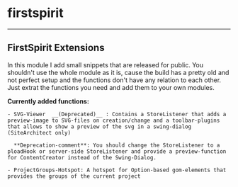 # firstspirit

------------------------------
__FirstSpirit Extensions__
------------------------------


In this module I add small snippets that are released for public.
You shouldn't use the whole module as it is, cause the build has a pretty old and not perfect setup and the functions don't have any relation to each other. Just extrat the functions you need and add them to your own modules.


__Currently added functions:__
  
    - SVG-Viewer  __(Deprecated)__ : Contains a StoreListener that adds a preview-image to SVG-files on creation/change and a toolbar-plugins that allows to show a preview of the svg in a swing-dialog (SiteArchitect only)
    
      **Deprecation-comment**: You should change the StoreListener to a ploadHook or server-side StoreListener and provide a preview-function for ContentCreator instead of the Swing-Dialog.
      
    - ProjectGroups-Hotspot: A hotspot for Option-based gom-elements that provides the groups of the current project
  

